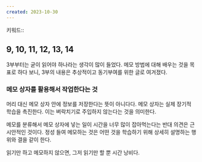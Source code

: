 ```yaml
---
created: 2023-10-30
---
```

키워드:: 

## 9, 10, 11, 12, 13, 14

3부부터는 굳이 읽어야 하나라는 생각이 많이 들었다.  메모 방법에 대해 배우는 것을 목표로 하다 보니, 3부의 내용은 추상적이고 동기부여를 위한 글로 여겨졌다.

### 메모 상자를 활용해서 작업한다는 것

머리 대신 메모 상자 안에 정보를 저장한다는 뜻이 아니다다. 메모 상자는 실제 장기적 학습을 촉진한다. 이는 벼락치기로 주입하지 않는다는 것을 의미한다.

메모를 분류해서 메모 상자에 넣는 일이 시간을 너무 많이 잡아먹는다는 반대 의견은 근시안적인 것이다. 정성 들여 메모하는 것은 어떤 것을 학습하기 위해 상세히 설명하는 행위와 결을 같이 한다.

읽기만 하고 메모하지 않으면, 그저 읽기만 할 뿐 시간 낭비다.